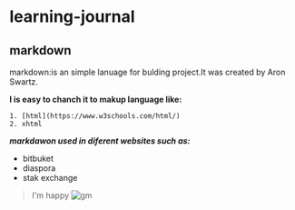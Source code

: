 # learning-journal
## markdown
 markdown:is an simple lanuage for bulding project.It was created by Aron Swartz. 
 
   **I is easy to chanch it to makup language like:**
      
    1. [html](https://www.w3schools.com/html/)
    2. xhtml 
    
    
  _**markdawon  used in diferent websites such as:**_
   
   * bitbuket
 * diaspora
  * stak exchange

> I'm happy
![gm](https://live.staticflickr.com/256/19751739181_ee9f90344a_b.jpg)

